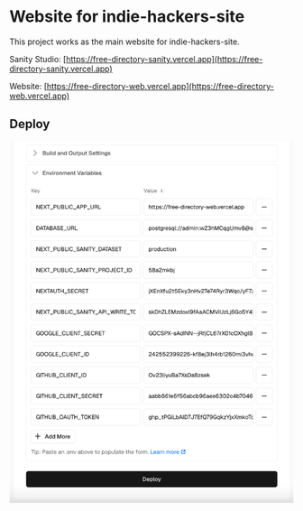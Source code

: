 # Website for indie-hackers-site

This project works as the main website for indie-hackers-site.

Sanity Studio: [https://free-directory-sanity.vercel.app](https://free-directory-sanity.vercel.app)

Website: [https://free-directory-web.vercel.app](https://free-directory-web.vercel.app)

## Deploy

![Deploy to Vercel](/images/deploy-to-vercel.png)
